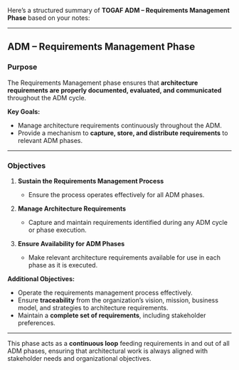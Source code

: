 Here’s a structured summary of **TOGAF ADM – Requirements Management Phase** based on your notes:

---

## **ADM – Requirements Management Phase**

### **Purpose**

The Requirements Management phase ensures that **architecture requirements are properly documented, evaluated, and communicated** throughout the ADM cycle.

**Key Goals:**

* Manage architecture requirements continuously throughout the ADM.
* Provide a mechanism to **capture, store, and distribute requirements** to relevant ADM phases.

---

### **Objectives**

1. **Sustain the Requirements Management Process**

   * Ensure the process operates effectively for all ADM phases.

2. **Manage Architecture Requirements**

   * Capture and maintain requirements identified during any ADM cycle or phase execution.

3. **Ensure Availability for ADM Phases**

   * Make relevant architecture requirements available for use in each phase as it is executed.

**Additional Objectives:**

* Operate the requirements management process effectively.
* Ensure **traceability** from the organization’s vision, mission, business model, and strategies to architecture requirements.
* Maintain a **complete set of requirements**, including stakeholder preferences.

---

This phase acts as a **continuous loop** feeding requirements in and out of all ADM phases, ensuring that architectural work is always aligned with stakeholder needs and organizational objectives.


